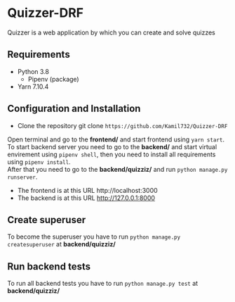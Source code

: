 # Quizzer-DRF
Quizzer is a web application by which you can create and solve quizzes

## Requirements
* Python 3.8
	* Pipenv (package) 
* Yarn 7.10.4

## Configuration and Installation
* Clone the repository git clone `https://github.com/Kamil732/Quizzer-DRF`

Open terminal and go to the **frontend/** and start frontend using `yarn start`.  
To start backend server you need to go to the **backend/** and start virtual envirement using `pipenv shell`, then you need to install all requirements using `pipenv install`.  
After that you need to go to the **backend/quizziz/** and run `python manage.py runserver`.

* The frontend is at this URL http://localhost:3000
* The backend is at this URL http://127.0.0.1:8000

## Create superuser
To become the superuser you have to run `python manage.py createsuperuser` at **backend/quizziz/**

## Run backend tests
To run all backend tests you have to run `python manage.py test` at **backend/quizziz/**
